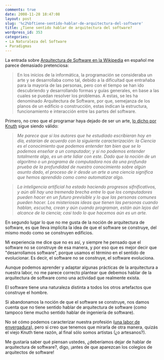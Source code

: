 ```yaml
---
comments: true
date: 2008-11-28 18:47:08
layout: post
slug: '%c2%bftiene-sentido-hablar-de-arquitectura-del-software'
title: ¿Tiene sentido hablar de arquitectura del software?
wordpress_id: 353
categories:
- La Naturaleza del Software
- Paradigmas
---
```


La entrada sobre [Arquitectura de Software en la Wikipedia](http://es.wikipedia.org/wiki/Arquitectura_de_software) en español me parece demasiado pretenciosa:

> En los inicios de la informática, la programación se consideraba un arte y se desarrollaba como tal, debido a la dificultad que entrañaba para la mayoría de las personas, pero con el tiempo se han ido descubriendo y desarrollando formas y guías generales, en base a las cuales se puedan resolver los problemas. A estas, se les ha denominado Arquitectura de Software, por que, semejanza de los planos de un edificio o construcción, estas indican la estructura, funcionamiento e interacción entre las partes del software.

Primero, no creo que el programar haya dejado de ser un arte, [lo dicho por Knuth](http://www.paulgraham.com/knuth.html) sigue siendo válido:

> _Me parece que si los autores que he estudiado escribieran hoy en día, estarían de acuerdo con la siguiente caracterización: la Ciencia es el conocimiento que podemos entender tan bien que se lo podemos enseñar a un computador; y si no podemos entender totalmente algo, es un arte lidiar con este. Dado que la noción de un algoritmo o un programa de computadora nos da una profunda prueba de la profundidad de nuestro conocimiento sobre algún asunto dado, el proceso de ir desde un arte a una ciencia significa que hemos aprendido como como automatizar algo._

> _La inteligencia artificial ha estado haciendo progresos sifnificativos, y aún allí hay una tremenda brecha entre lo que los computadores pueden hacer en un futuro previsible y lo que las personas comunes pueden hacer. Los misteriosas ideas que tienen las personas cuando hablan, escucha, crean y aún cuando programan, están aún lejos del alcance de la ciencia; casi todo lo que hacemos aún es un arte._

En segundo lugar lo que no me gusta de la noción de arquitectura de software, es que lleva implícita la idea de que el software se construye, del mismo modo como se construyen edificios.

Mi experiencia me dice que no es así, y siempre he pensado que el software no se construye de esa manera, y por eso que es mejor decir que "desarrollamos software", porque usamos el término en el sentido de evolucionar. Es decir, el software no se construye, el software evoluciona.

Aunque podemos aprender y adaptar algunas prácticas de la arquitectura a nuestra labor, no me parece correcto plantear que debemos hablar de la arquitectura de software como una actividad que realmente exista.

El software tiene una naturaleza distinta a todos los otros artefactos que construye el hombre.

Si abandonamos la noción de que el software se construye, nos damos cuenta que no tiene sentido hablar de arquitectura de software (como tampoco tiene mucho sentido hablar de ingeniería de software).

No sé cómo podemos caracterizar nuestra profesión ([una labor de envergadura](http://gallir.wordpress.com/2008/11/19/el-largo-y-dificil-camino-de-la-profesion/)), pero si creo que tenemos que mirarla de otra manera, quizás el viejo Knuth tiene razón, al final sólo somos artistas (¿o artesanos?).

Me gustaría saber qué piensan ustedes, ¿deberíamos dejar de hablar de arquitectura de software?, digo, ¡antes de que aparezcan los colegios de arquitectos de software!



